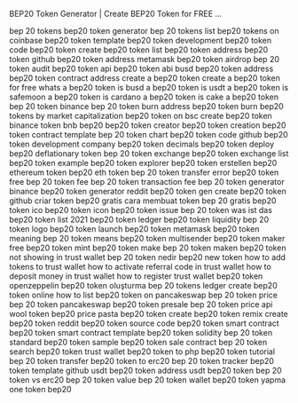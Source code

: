 BEP20 Token Generator | Create BEP20 Token for FREE ...

bep 20 tokens bep20 token generator bep 20 tokens list bep20 tokens on coinbase bep20 token template bep20 token development bep20 token code bep20 token create bep20 token list bep20 token address bep20 token github bep20 token address metamask bep20 token airdrop bep 20 token audit bep20 token api bep20 token abi busd bep20 token address bep20 token contract address create a bep20 token create a bep20 token for free whats a bep20 token is busd a bep20 token is usdt a bep20 token is safemoon a bep20 token is cardano a bep20 token is cake a bep20 token bep 20 token binance bep 20 token burn address bep20 token burn bep20 tokens by market capitalization bep20 token on bsc create bep20 token binance token bnb bep20 bep20 token creator bep20 token creation bep20 token contract template bep 20 token chart bep20 token code github bep20 token development company bep20 token decimals bep20 token deploy bep20 deflationary token bep 20 token exchange bep20 token exchange list bep20 token example bep20 token explorer bep20 token erstellen bep20 ethereum token bep20 eth token bep 20 token transfer error bep20 token free bep 20 token fee bep 20 token transaction fee bep 20 token generator binance bep20 token generator reddit bep20 token gen create bep20 token github criar token bep20 gratis cara membuat token bep 20 gratis bep20 token ico bep20 token icon bep20 token issue bep 20 token was ist das bep20 token list 2021 bep20 token ledger bep20 token liquidity bep 20 token logo bep20 token launch bep20 token metamask bep20 token meaning bep 20 token means bep20 token multisender bep20 token maker free bep20 token mint bep20 token make bep 20 token maken bep20 token not showing in trust wallet bep 20 token nedir bep20 new token how to add tokens to trust wallet how to activate referral code in trust wallet how to deposit money in trust wallet how to register trust wallet bep20 token openzeppelin bep20 token oluşturma bep 20 tokens ledger create bep20 token online how to list bep20 token on pancakeswap bep 20 token price bep 20 token pancakeswap bep20 token presale bep 20 token price api wool token bep20 price pasta bep20 token create bep20 token remix create bep20 token reddit bep20 token source code bep20 token smart contract bep20 token smart contract template bep20 token solidity bep 20 token standard bep20 token sample bep20 token sale contract bep 20 token search bep20 token trust wallet bep20 token to php bep20 token tutorial bep 20 token transfer bep20 token to erc20 bep 20 token tracker bep20 token template github usdt bep20 token address usdt bep20 token bep 20 token vs erc20 bep 20 token value bep 20 token wallet bep20 token yapma one token bep20
